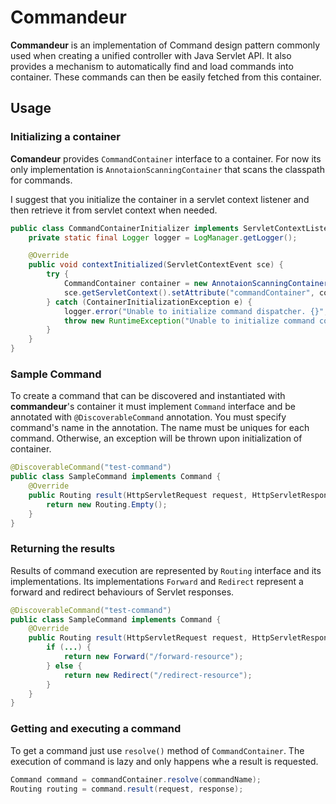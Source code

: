 # Commandeur
**Commandeur** is an implementation of Command design pattern commonly used when creating a unified controller with Java Servlet API. 
It also provides a mechanism to automatically find and load commands into container. These commands can then be easily fetched from this container.

## Usage

### Initializing a container

**Comandeur** provides `CommandContainer` interface to a container. For now its only implementation is 
`AnnotaionScanningContainer` that scans the classpath for commands.

I suggest that you initialize the container in a servlet context listener and then retrieve it from servlet context
when needed.

```java
public class CommandContainerInitializer implements ServletContextListener {
    private static final Logger logger = LogManager.getLogger();

    @Override
    public void contextInitialized(ServletContextEvent sce) {
        try {
            CommandContainer container = new AnnotaionScanningContainer();
            sce.getServletContext().setAttribute("commandContainer", container);
        } catch (ContainerInitializationException e) {
            logger.error("Unable to initialize command dispatcher. {}", e.getMessage());
            throw new RuntimeException("Unable to initialize command container.", e);
        }
    }
}
```

### Sample Command

To create a command that can be discovered and instantiated with **commandeur**'s container it must implement `Command` 
interface and be annotated with `@DiscoverableCommand` annotation. You must specify command's name in the annotation.
The name must be uniques for each command. Otherwise, an exception will be thrown upon initialization of container.

```java
@DiscoverableCommand("test-command")
public class SampleCommand implements Command {
    @Override
    public Routing result(HttpServletRequest request, HttpServletResponse response) {
        return new Routing.Empty();
    }
}
```

### Returning the results

Results of command execution are represented by `Routing` interface and its implementations. Its implementations
`Forward` and `Redirect` represent a forward and redirect behaviours of Servlet responses.

```java
@DiscoverableCommand("test-command")
public class SampleCommand implements Command {
    @Override
    public Routing result(HttpServletRequest request, HttpServletResponse response) {
        if (...) {
            return new Forward("/forward-resource");
        } else {
            return new Redirect("/redirect-resource");
        }
    }
}
```

### Getting and executing a command

To get a command just use `resolve()` method of `CommandContainer`. The execution of command is lazy and only happens whe a result is requested.

```java
Command command = commandContainer.resolve(commandName);
Routing routing = command.result(request, response);
```